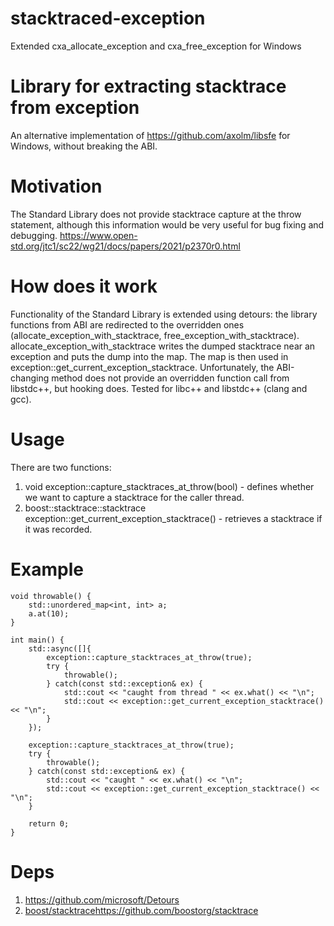# stacktraced-exception
Extended cxa_allocate_exception and cxa_free_exception for Windows 

# Library for extracting stacktrace from exception
An alternative implementation of https://github.com/axolm/libsfe for Windows, without breaking the ABI.

# Motivation
The Standard Library does not provide stacktrace capture at the throw statement, although this information would be very useful for bug fixing and debugging.
https://www.open-std.org/jtc1/sc22/wg21/docs/papers/2021/p2370r0.html

# How does it work
Functionality of the Standard Library is extended using detours: the library functions from ABI are redirected to the overridden ones (allocate_exception_with_stacktrace, free_exception_with_stacktrace). 
allocate_exception_with_stacktrace writes the dumped stacktrace near an exception and puts the dump into the map. 
The map is then used in exception::get_current_exception_stacktrace. 
Unfortunately, the ABI-changing method does not provide an overridden function call from libstdc++, but hooking does. Tested for libc++ and libstdc++ (clang and gcc).

# Usage
There are two functions: 
1) void exception::capture_stacktraces_at_throw(bool) - defines whether we want to capture a stacktrace for the caller thread.
2) boost::stacktrace::stacktrace exception::get_current_exception_stacktrace() - retrieves a stacktrace if it was recorded.


# Example
    void throwable() {
        std::unordered_map<int, int> a;
        a.at(10);
    }
    
    int main() {
        std::async([]{
            exception::capture_stacktraces_at_throw(true);
            try {
                throwable();
            } catch(const std::exception& ex) {
                std::cout << "caught from thread " << ex.what() << "\n";
                std::cout << exception::get_current_exception_stacktrace() << "\n";
            }
        });
    
        exception::capture_stacktraces_at_throw(true);
        try {
            throwable();
        } catch(const std::exception& ex) {
            std::cout << "caught " << ex.what() << "\n";
            std::cout << exception::get_current_exception_stacktrace() << "\n";
        }
    
        return 0;
    }


# Deps
1) https://github.com/microsoft/Detours
2) [boost/stacktrace](https://github.com/boostorg/stacktrace)https://github.com/boostorg/stacktrace
